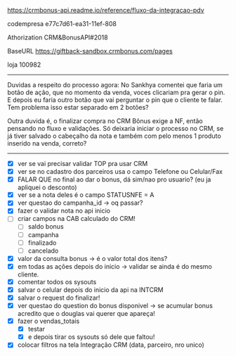 https://crmbonus-api.readme.io/reference/fluxo-da-integracao-pdv

codempresa
e77c7d61-ea31-11ef-808

Athorization
CRM&BonusAPI#2018

BaseURL
https://giftback-sandbox.crmbonus.com/pages

loja 100982


---

Duvidas a respeito do processo agora:
No Sankhya comentei que faria um botão de ação, que no momento da venda, voces clicariam pra gerar o pin. 
E depois eu faria outro botão que vai perguntar o pin que o cliente te falar. 
Tem problema isso estar separado em 2 botões?

Outra duvida é, o finalizar compra no CRM Bônus exige a NF, então pensando no fluxo e validações.
Só deixaria iniciar o processo no CRM, se já tiver salvado o cabeçalho da nota e também com pelo menos 1 produto inserido na venda, correto?


---

- [x] ver se vai precisar validar TOP pra usar CRM
- [x] ver se no cadastro dos parceiros usa o campo Telefone ou Celular/Fax
- [x] FALAR QUE no final ao dar o bonus, dá sim/nao pro usuario? (eu ja apliquei o desconto)
- [x] ver se a nota deles é o campo STATUSNFE = A
- [x] ver questao do campanha_id → oq passar?
- [x] fazer o validar nota no api inicio
- [ ] criar campos na CAB calculado do CRM!
	- [ ] saldo bonus
	- [ ] campanha
	- [ ] finalizado
	- [ ] cancelado
- [x] valor da consulta bonus → é o valor total dos itens?
- [x] em todas as ações depois do inicio → validar se ainda é do mesmo cliente.
- [x] comentar todos os sysouts
- [x] salvar o celular depois do inicio da api na INTCRM
- [x] salvar o request do finalizar!
- [x] ver questao do question do bonus disponivel → se acumular bonus acredito que o douglas vai querer que apareça!
- [x] fazer o vendas_totais
	- [x] testar
	- [x] e depois tirar os sysouts só dele que faltou!
- [x] colocar filtros na tela Integração CRM (data, parceiro, nro unico)